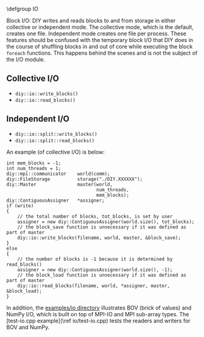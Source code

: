 \defgroup IO

Block I/O: DIY writes and reads blocks to and from storage in either collective or independent mode. The collective mode, which is the default, creates one file. Independent mode creates one file per process. These features should be confused with the temporary block I/O that DIY does in the course of shuffling blocks in and out of core while executing the block `foreach` functions. This happens behind the scenes and is not the subject of the I/O module.

Collective I/O
--------------

- `diy::io::write_blocks()`
- `diy::io::read_blocks()`

Independent I/O
--------------

- `diy::io::split::write_blocks()`
- `diy::io::split::read_blocks()`

An example (of collective I/O) is below:
~~~~{.cpp}
int mem_blocks = -1;
int num_threads = 1;
diy::mpi::communicator    world(comm);
diy::FileStorage          storage("./DIY.XXXXXX");
diy::Master               master(world,
                                 num_threads,
                                 mem_blocks);
diy::ContiguousAssigner   *assigner;
if (write)
{
    // the total number of blocks, tot_blocks, is set by user
    assigner = new diy::ContiguousAssigner(world.size(), tot_blocks);
    // the block_save function is unnecessary if it was defined as part of master
    diy::io::write_blocks(filename, world, master, &block_save);
}
else
{
    // the number of blocks is -1 because it is determined by read_blocks()
    assigner = new diy::ContiguousAssigner(world.size(), -1);
    // the block_load function is unnecessary if it was defined as part of master
    diy::io::read_blocks(filename, world, *assigner, master, &block_load);
}
~~~~

In addition, the [examples/io directory](https://github.com/diatomic/diy2/tree/master/examples/io) illustrates BOV (brick of values) and NumPy I/O, which is built on top of MPI-IO and MPI sub-array types. The [test-io.cpp example](\ref io/test-io.cpp) tests the readers and writers for BOV and NumPy.

